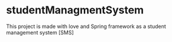 # studentManagmentSystem
This project is made with love and Spring framework as a student management system [SMS]
